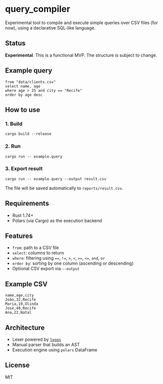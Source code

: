 # query_compiler

Experimental tool to compile and execute simple queries over CSV files (for now), using a declarative SQL-like language.

## Status

**Experimental**. This is a functional MVP. The structure is subject to change.

## Example query

```
from "data/clients.csv"
select name, age
where age > 25 and city == "Recife"
order by age desc
```

## How to use

### 1. Build

```
cargo build --release
```

### 2. Run

```
cargo run -- example.query
```

### 3. Export result

```
cargo run -- example.query --output result.csv
```

The file will be saved automatically to `reports/result.csv`.

## Requirements

- Rust 1.74+
- Polars (via Cargo) as the execution backend

## Features

- `from`: path to a CSV file
- `select`: columns to return
- `where`: filtering using `==`, `!=`, `>`, `<`, `>=`, `<=`, `and`, `or`
- `order by`: sorting by one column (ascending or descending)
- Optional CSV export via `--output`

## Example CSV

```
name,age,city
João,32,Recife
Maria,19,Olinda
José,40,Recife
Ana,22,Natal
```

## Architecture

- Lexer powered by [`logos`](https://crates.io/crates/logos)
- Manual parser that builds an AST
- Execution engine using `polars` DataFrame

## License

MIT